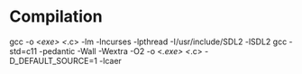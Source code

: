 # Compilation

gcc -o <*exe> <*.c> -lm -lncurses -lpthread -I/usr/include/SDL2 -lSDL2
gcc -std=c11 -pedantic -Wall -Wextra -O2 -o <*.exe> <*.c> -D_DEFAULT_SOURCE=1 -lcaer

